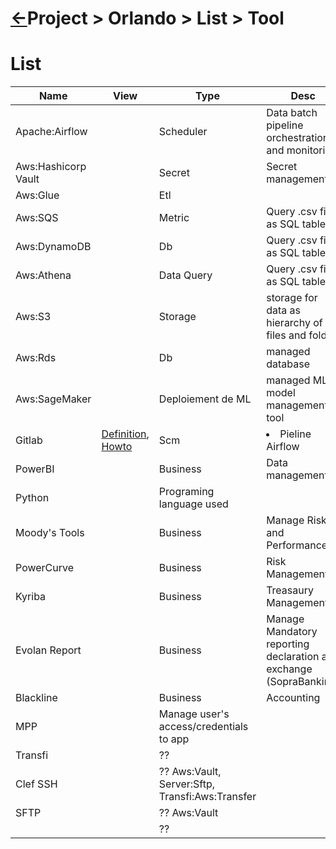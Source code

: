 <head><link rel="stylesheet" href="../../../md.css"/><script src="../../../md.js"></script></head>

[//]: #(Reference)
[Repo_Readme]:    ../README.md

[Gitlab_Howto]:     ../howto/gitlab_howto.md
[Gitlab_Whatis]:    ../whatis/gitlab_whatis.md
[Hsbc_Whatis]:      ../whatis/hsbc_whatis.md
[Mmg_Whatis]:       ../whatis/mmg_whatis.md
[Arkea_Whatis]:     ../whatis/arkea_whatis.md
[Cerbus_Whatis]:    ../whatis/cerbus_whatis.md
[Team_Mt1_Whatis]:  ../whatis/team_mt1_whatis.md


# [&larr;][Repo_Readme]Project > Orlando > List > Tool


# List
|Name|View|Type|Desc|
|-|-|-|-|
|Apache:Airflow||Scheduler|Data batch pipeline orchestration and monitoring
|Aws:Hashicorp Vault||Secret|Secret management
|Aws:Glue||Etl|
|Aws:SQS||Metric|Query .csv file as SQL table
|Aws:DynamoDB||Db|Query .csv file as SQL table
|Aws:Athena||Data Query|Query .csv file as SQL table
|Aws:S3||Storage|storage for data as hierarchy of files and folder
|Aws:Rds||Db|managed database
|Aws:SageMaker||Deploiement de ML|managed ML model management tool
|Gitlab|[Definition][Gitlab_Whatis], [Howto][Gitlab_Howto]|Scm|<li>Pieline Airflow</li>
|PowerBI||Business|Data management
|Python||Programing language used
|Moody's Tools||Business|Manage Risk and Performance
|PowerCurve||Business|Risk Management
|Kyriba||Business|Treasaury Management
|Evolan Report||Business|Manage Mandatory reporting declaration and exchange (SopraBanking)
|Blackline||Business|Accounting
|MPP||Manage user's access/credentials to app
|Transfi||??</li>
|Clef SSH||?? Aws:Vault, Server:Sftp, Transfi:Aws:Transfer</li>
|SFTP||?? Aws:Vault</li>
|||??</li>
<br>
